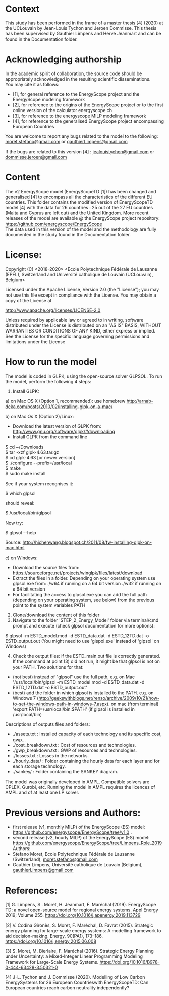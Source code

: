 # Context #
This study has been performed in the frame of a master thesis [4] (2020) at the UCLouvain by Jean-Louis Tychon and Jeroen Dommisse. This thesis has been supervised by Gauthier Limpens and Hervé Jeanmart and can be found in the Documentation folder.
# Acknowledging authorship #
In the academic spirit of collaboration, the source code should be appropriately acknowledged in the resulting scientific disseminations.  
You may cite it as follows: 
- [1], for general reference to the EnergyScope project and the EnergyScope modeling framework  	
- [2], for reference to the origins of the EnergyScope project or to the first online version of the calculator energyscope.ch 	
- [3], for reference to the energyscope MILP modeling framework 
- [4], for reference to the generalised EnergyScope project encompassing European Countries


You are welcome to report any bugs related to the model to the following:    
moret.stefano@gmail.com or gauthierLimpens@gmail.com  
 
If the bugs are related to this version [4] :
jealouistychon@gmail.com or dommisse.jeroen@gmail.com

# Content #
The v2 EnergyScope model (EnergyScopeTD [1]) has been changed and generalised [4] to encompass all the characteristics of the different EU countries.
This folder contains the modified version of EnergyScopeTD model [4] with the data for 26 countries : 25 out of the 27 EU countries (Malta and Cyprus are left out) and the United Kingdom. 
More recent releases of the model are available @ the EnergyScope project repository: https://github.com/energyscope/EnergyScope     
The data used in this version of the model and the methodology are fully documented in the study found in the Documentation folder.


# License:  # 
Copyright (C) <2018-2020> <Ecole Polytechnique Fédérale de Lausanne (EPFL), Switzerland and Université catholique de Louvain (UCLouvain), Belgium>

Licensed under the Apache License, Version 2.0 (the "License"); you may not use this file except in compliance with the License. You may obtain a copy of the License at

http://www.apache.org/licenses/LICENSE-2.0

Unless required by applicable law or agreed to in writing, software distributed under the License is distributed on an "AS IS" BASIS, WITHOUT WARRANTIES OR CONDITIONS OF ANY KIND, either express or implied. See the License for the specific language governing permissions and limitations under the License

# How to run the model #
The model is coded in GLPK, using the open-source solver GLPSOL. To run the model, perform the following 4 steps:

1. Install GLPK:

a) on Mac OS X (Option 1, recommended): use homebrew
http://arnab-deka.com/posts/2010/02/installing-glpk-on-a-mac/

b) on Mac Os X (Option 2)/Linux:
- Download the latest version of GLPK from: http://www.gnu.org/software/glpk/#downloading
- Install GLPK from the command line

$ cd ~/Downloads  
$ tar -xzf glpk-4.63.tar.gz  
$ cd  glpk-4.63 [or newer version]  
$ ./configure --prefix=/usr/local  
$ make  
$ sudo make install  

See if your system recognises it:

$ which glpsol

should reveal:

$ /usr/local/bin/glpsol

Now try:

$ glpsol --help

Source: http://hichenwang.blogspot.ch/2011/08/fw-installing-glpk-on-mac.html

c) on Windows:

- Download the source files from: https://sourceforge.net/projects/winglpk/files/latest/download
- Extract the files in a folder. Depending on your operating system use glpsol.exe from:
./w64 if running on a 64 bit version
./w32 if running on a 64 bit version
- For facilitating the access to glpsol.exe you can add the full path (depending on your operating system, see below) from the previous point to the system variables PATH

2. Clone/download the content of this folder
3. Navigate to the folder 'STEP_2_Energy_Model' folder via terminal/cmd prompt and execute (check glpsol documentation for more options):

$ glpsol -m ESTD_model.mod -d ESTD_data.dat -d ESTD_12TD.dat -o ESTD_output.out
(You might need to use 'glspol.exe' instead of 'glpsol' on Windows)

4. Check the output files: 
if the ESTD_main.out file is correctly generated.
If the command at point (3) did not run, it might be that glpsol is not on your PATH. Two solutions for that:
- (not best) instead of "glpsol" use the full path, e.g. on Mac '/usr/local/bin/glpsol  -m ESTD_model.mod -d ESTD_data.dat -d ESTD_12TD.dat -o ESTD_output.out'
- (best) add the folder in which glpsol is installed to the PATH. e.g. on Windows 7 (http://geekswithblogs.net/renso/archive/2009/10/21/how-to-set-the-windows-path-in-windows-7.aspx). on mac (from terminal) 'export PATH=/usr/local/bin:$PATH' (if glpsol is installed in /usr/local/bin)

Descriptions of outputs files and folders: 
- ./assets.txt : Installed capacity of each technology and its specific cost, gwp... 
- ./cost_breakdown.txt : Cost of resources and technologies. 
- ./gwp_breakdown.txt : GWP of resources and technologies. 
- ./losses.txt : Losses in the networks. 
- ./hourly_data/ : Folder containing the hourly data for each layer and for each storage technology. 
- ./sankey/ : Folder containing the SANKEY diagram. 


The model was originally developed in AMPL. Compatible solvers are CPLEX, Gurobi, etc. Running the model in AMPL requires the licences of AMPL and of at least one LP solver.  

# Previous versions and Authors: #  
- first release (v1, monthly MILP) of the EnergyScope (ES) model: https://github.com/energyscope/EnergyScope/tree/v1.0 .	
- second release (v2, hourly MILP) of the EnergyScope (ES) model: https://github.com/energyscope/EnergyScope/tree/Limpens_Role_2019
Authors: 
- Stefano Moret, Ecole Polytechnique Fédérale de Lausanne (Switzerland), <moret.stefano@gmail.com> 
- Gauthier Limpens, Université catholique de Louvain (Belgium), <gauthierLimpens@gmail.com>  

# References:  #  
[1] G. Limpens, S . Moret, H. Jeanmart, F. Maréchal (2019). EnergyScope TD: a novel open-source model for regional energy systems. Appl Energy 2019; Volume 255. https://doi.org/10.1016/j.apenergy.2019.113729 
 	
[2] V. Codina Gironès, S. Moret, F. Maréchal, D. Favrat (2015). Strategic energy planning for large-scale energy systems: A modelling framework to aid decision-making. Energy, 90(PA1), 173–186. https://doi.org/10.1016/j.energy.2015.06.008 	
	
[3] S. Moret, M. Bierlaire, F. Maréchal (2016). Strategic Energy Planning under Uncertainty: a Mixed-Integer Linear Programming Modeling Framework for Large-Scale Energy Systems. https://doi.org/10.1016/B978-0-444-63428-3.50321-0 	

[4] J-L. Tychon and J. Dommisse (2020). Modelling of Low Carbon EnergySystems for 26 European Countrieswith EnergyScopeTD: Can European countries reach carbon neutrality independently?
